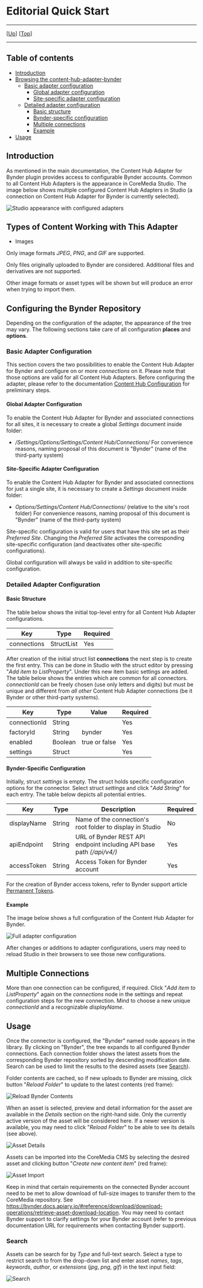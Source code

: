 # Editorial Quick Start

--------------------------------------------------------------------------------

\[[Up](README.md)\] \[[Top](#top)\]

--------------------------------------------------------------------------------

## Table of contents

* [Introduction](#introduction)
* [Browsing the content-hub-adapter-bynder](#browsing-the-content-hub-adapter-bynder)
    * [Basic adapter configuration](#basic-adapter-configuration)
        * [Global adapter configuration](#global-adapter-configuration)
        * [Site-specific adapter configuration](#site-specific-adapter-configuration)
    * [Detailed adapter configuration](#detailed-adapter-configuration)
        * [Basic structure](#basic-structure)
        * [Bynder-specific configuration](#required-configuration)
        * [Multiple connections](#multiple-connections)
        * [Example](#example)     
* [Usage](#usage)    

## Introduction

As mentioned in the main documentation, the Content Hub Adapter for Bynder plugin
provides access to configurable Bynder accounts. Common to all
Content Hub Adapters is the appearance in CoreMedia Studio. The image below shows 
multiple configured Content Hub Adapters in Studio (a connection on Content Hub Adapter for Bynder is currently selected).

![Studio appearance with configured adapters](images/editorial/editorial-documentation_1.png)

## Types of Content Working with This Adapter
- Images
  
Only image formats _JPEG_, _PNG_, and _GIF_ are supported.

Only files originally uploaded to Bynder are considered. Additional files and derivatives are not supported.

Other image formats or asset types will be shown but will produce an error when trying to import them.

## Configuring the Bynder Repository
Depending on the configuration of the adapter, the appearance of the tree may vary. The following sections 
take care of all configuration **places** and **options**.

### Basic Adapter Configuration
This section covers the two possibilities to enable the Content Hub Adapter for Bynder and configure on or more _connections_ on it. Please note that those
options are valid for all Content Hub Adapters. Before configuring the adapter, please refer to the documentation [Content Hub Configuration](https://documentation.coremedia.com/cmcc-10/artifacts/2104/webhelp/deployment-en/content/Studio-Contenthub-Configuration.html)
for preliminary steps.

#### Global Adapter Configuration
To enable the Content Hub Adapter for Bynder and associated connections for all sites, it is necessary to create a global _Settings_ document inside folder:
* _/Settings/Options/Settings/Content Hub/Connections/_
For convenience reasons, naming proposal of this document is "Bynder" (name of the third-party system)

#### Site-Specific Adapter Configuration
To enable the Content Hub Adapter for Bynder and associated connections for just a single site, it is necessary to create a _Settings_ document inside folder:
* _Options/Settings/Content Hub/Connections/_ (relative to the site's root folder)
For convenience reasons, naming proposal of this document is "Bynder" (name of the third-party system)

Site-specific configuration is valid for users that have this site set as their _Preferred Site_. Changing the _Preferred Site_ activates the corresponding site-specific configuration (and deactivates other site-specific configurations).

Global configuration will always be valid in addition to site-specific configuration.

### Detailed Adapter Configuration

#### Basic Structure
The table below shows the initial top-level entry for all Content Hub Adapter configurations.

| Key         | Type       | Required   |
|-------------|------------|------------|
| connections | StructList | Yes        |

After creation of the initial struct list **connections** the next step is to create the first entry. This can be done 
in Studio with the struct editor by pressing "_Add item to ListProperty_". Under this new item  basic settings are added. The table below shows the entries which are common for all connectors. _connectionId_ can be freely chosen (use only letters and digits) but must be unique and different from _all other_ Content Hub Adapter connections (be it Bynder or other third-party systems). 

| Key           | Type       | Value                 | Required   |
|---------------|------------|------------           |------------|
| connectionId  | String      | <SOME-UNIQUE-ID>     | Yes        |
| factoryId     | String      | bynder    | Yes        |
| enabled       | Boolean     | true or false        | Yes        |
| settings      | Struct     |                      | Yes        |
          

#### Bynder-Specific Configuration
Initially, struct _settings_ is empty.
The  struct  holds specific configuration options for the connector. Select struct _settings_ and click "_Add String_" for each entry.
The table below depicts all potential entries. 

| Key               | Type       | Description                                                    | Required   | 
|---------------    |------------|------------                                              |------------|
| displayName       | String     | Name of the connection's root folder to display in Studio             | No         |
| apiEndpoint         | String     | URL of Bynder REST API endpoint including API base path _(/api/v4/)_         | Yes         |
| accessToken            | String     | Access Token for Bynder account          | Yes         |

For the creation of Bynder access tokens, refer to Bynder support article [Permanent Tokens](https://support.bynder.com/hc/en-us/articles/360013875300).

#### Example
The image below shows a full configuration of the Content Hub Adapter for Bynder.

![Full adapter configuration](images/editorial/editorial-documentation_2.png)

After changes or additions to adapter configurations, users may need to reload Studio in their browsers to see those new configurations.

## Multiple Connections

More than one connection can be configured, if required. Click "_Add item to ListProperty_" again on the _connections_ node in the settings and repeat configuration steps for the new connection. Mind to choose a new unique _connectionId_ and a recognizable _displayName_.

## Usage
Once the connector is configured, the "Bynder" named node appears in the library. By clicking on "Bynder",
the tree expands to all configured Bynder connections. Each connection folder shows the latest assets from the corresponding Bynder repository sorted by descending modification date. Search can be used to limit the results to the desired assets (see [Search](search)).

Folder contents are cached, so if new uploads to Bynder are missing, click button "_Reload Folder_" to update to the latest contents (red frame):

![Reload Bynder Contents](images/editorial/editorial-documentation_3.png)

When an asset is selected, preview and detail information for the asset are available in the _Details_ section on the right-hand side. Only the currently active version of the asset will be considered here. If a newer version is available, you may need to click "_Reload Folder_" to be able to see its details (see above).

![Asset Details](images/editorial/editorial-documentation_5.png)  

Assets can be imported into the CoreMedia CMS by selecting the desired asset and clicking button "_Create new content item_" (red frame):

![Asset Import](images/editorial/editorial-documentation_4.png)  

Keep in mind that certain requirements on the connected Bynder account need to be met to allow download of full-size images to transfer them to the CoreMedia repository. See <https://bynder.docs.apiary.io/#reference/download/download-operations/retrieve-asset-download-location>. You may need to contact Bynder support to clarify settings for your Bynder account (refer to previous documentation URL for requirements when contacting Bynder support).

### Search

Assets can be search for by _Type_ and full-text search. Select a type to restrict search to from the drop-down list and enter asset _names_, _tags_, _keywords_, _author_, or _extensions_ (_jpg_, _png_, _gif_) in the text input field:

![Search](images/editorial/editorial-documentation_6.png)  
